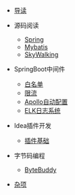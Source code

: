 * [导读](md/guide/README.md)
  
* 源码阅读
    * [Spring](md/source_code/spring/Spring%20Bean的生命周期(一)/Spring%20Bean的生命周期(一).md)
    * [Mybatis](md/completing/README.md)
    * [SkyWalking](md/completing/README.md)
  
* SpringBoot中间件
    * [白名单](md/completing/README.md)
    * [限流](md/completing/README.md)
    * [Apollo自动配置](md/completing/README.md)
    * [ELK日志系统](md/completing/README.md)

* Idea插件开发
    * [插件基础](md/completing/README.md)

* 字节码编程
    * [ByteBuddy](md/completing/README.md)

* [杂项](md/completing/README.md)